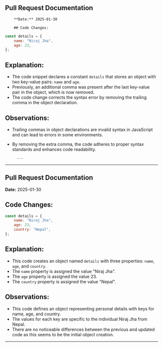 ## Pull Request Documentation

		**Date:** 2025-01-30

		## Code Changes:
```js
const details = {
    name: "Niraj Jha",
    age: 23,
};
```

## Explanation:
- The code snippet declares a constant `details` that stores an object with two key-value pairs: `name` and `age`.
- Previously, an additional comma was present after the last key-value pair in the object, which is now removed.
- The code change corrects the syntax error by removing the trailing comma in the object declaration.

## Observations:
- Trailing commas in object declarations are invalid syntax in JavaScript and can lead to errors in some environments.
- By removing the extra comma, the code adheres to proper syntax standards and enhances code readability.

		---
	

---

## Pull Request Documentation

**Date:** 2025-01-30

## Code Changes:
```js
const details = {
    name: "Niraj Jha",
    age: 23,
    country: "Nepal",
};
```

## Explanation:
- This code creates an object named `details` with three properties: `name`, `age`, and `country`.
- The `name` property is assigned the value "Niraj Jha".
- The `age` property is assigned the value 23.
- The `country` property is assigned the value "Nepal".

## Observations:
- This code defines an object representing personal details with keys for name, age, and country.
- The values for each key are specific to the individual Niraj Jha from Nepal.
- There are no noticeable differences between the previous and updated code as this seems to be the initial object creation.



---